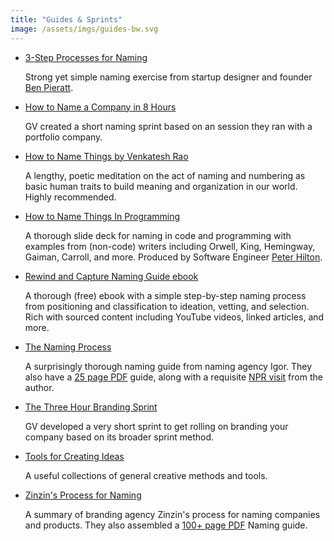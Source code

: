 ```yaml
---
title: "Guides & Sprints"
image: /assets/imgs/guides-bw.svg
---
```


- [3-Step Processes for Naming](http://blog.pieratt.com/post/77293289254/a-3-step-process-for-naming-a-projectproduct)

  Strong yet simple naming exercise from startup designer and founder [Ben Pieratt](http://pieratt.com/).

- [How to Name a Company in 8 Hours](https://drive.google.com/open?id=0B3qgdcQBWtCqd1JxcWQ2N20xMU0)

  GV created a short naming sprint based on an session they ran with a portfolio company.

- [How to Name Things by Venkatesh Rao](https://www.ribbonfarm.com/2012/02/02/how-to-name-things/)

  A lengthy, poetic meditation on the act of naming and numbering as basic human traits to build meaning and organization in our world. Highly recommended. 

- [How to Name Things In Programming](https://www.slideshare.net/pirhilton/how-to-name-things-the-hardest-problem-in-programming)

  A thorough slide deck for naming in code and programming with examples from (non-code) writers including Orwell, King, Hemingway, Gaiman, Carroll, and more. Produced by Software Engineer [Peter Hilton](http://hilton.org.uk/).

- [Rewind and Capture Naming Guide ebook](http://www.rewindandcapture.com/brand-naming-guide/)

  A thorough (free) ebook with a simple step-by-step naming process from positioning and classification to ideation, vetting, and selection. Rich with sourced content including YouTube videos, linked articles, and more.

- [The Naming Process](https://www.igorinternational.com/process/company-product-names.php)

  A surprisingly thorough naming guide from naming agency Igor. They also have a [25 page PDF](https://igorinternational.com/process/igor-naming-guide_12.pdf) guide, along with a requisite [NPR visit](http://www.npr.org/2011/10/12/141276794/product-names-make-dasani-and-swiffers-sell) from the author.

- [The Three Hour Branding Sprint](https://library.gv.com/the-three-hour-brand-sprint-3ccabf4b768a)

  GV developed a very short sprint to get rolling on branding your company based on its broader sprint method.

- [Tools for Creating Ideas](http://creatingminds.org/tools/tools_ideation.htm)

  A useful collections of general creative methods and tools.

- [Zinzin's Process for Naming](https://www.zinzin.com/process/)

  A summary of branding agency Zinzin's process for naming companies and products. They also assembled a [100+ page PDF](https://www.zinzin.com/guides/zinzin-naming-guide.pdf) Naming guide.
